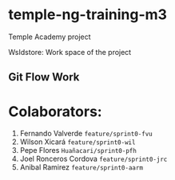 # temple-ng-training-m3
Temple Academy project

WsIdstore: Work space of the project


## Git Flow Work

# Colaborators:

1. Fernando Valverde `feature/sprint0-fvu`
2. Wilson Xicará `feature/sprint0-wil`
3. Pepe Flores `Huañacari/sprint0-pfh`
4. Joel Ronceros Cordova `feature/sprint0-jrc`
5. Anibal Ramirez `feature/sprint0-aarm`

